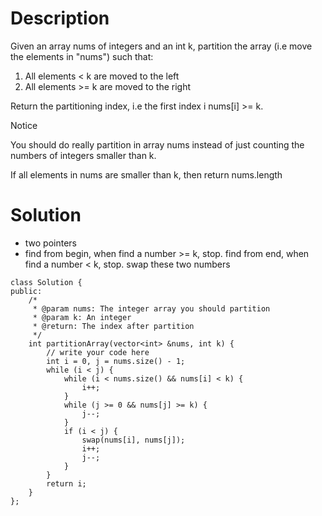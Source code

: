 # Description

Given an array nums of integers and an int k, partition the array (i.e move the elements in "nums") such that:

1. All elements < k are moved to the left
2. All elements >= k are moved to the right

Return the partitioning index, i.e the first index i nums[i] >= k.

 Notice

You should do really partition in array nums instead of just counting the numbers of integers smaller than k.

If all elements in nums are smaller than k, then return nums.length

# Solution

- two pointers
- find from begin, when find a number >= k, stop. find from end, when find a number < k, stop. swap these two numbers
```
class Solution {
public:
    /*
     * @param nums: The integer array you should partition
     * @param k: An integer
     * @return: The index after partition
     */
    int partitionArray(vector<int> &nums, int k) {
        // write your code here
        int i = 0, j = nums.size() - 1;
        while (i < j) {
            while (i < nums.size() && nums[i] < k) {
                i++;
            }
            while (j >= 0 && nums[j] >= k) {
                j--;
            }
            if (i < j) {
                swap(nums[i], nums[j]);
                i++;
                j--;
            }
        }
        return i;
    }
};
```

